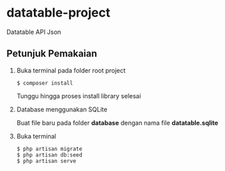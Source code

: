 # datatable-project
Datatable API Json

## Petunjuk Pemakaian

1. Buka terminal pada folder root project
    ```
    $ composer install
    ```
		
    Tunggu hingga proses install library selesai

2. Database menggunakan SQLite

    Buat file baru pada folder **database** dengan nama file **datatable.sqlite**

3. Buka terminal 
    ```
    $ php artisan migrate
    $ php artisan db:seed
    $ php artisan serve
    ```
